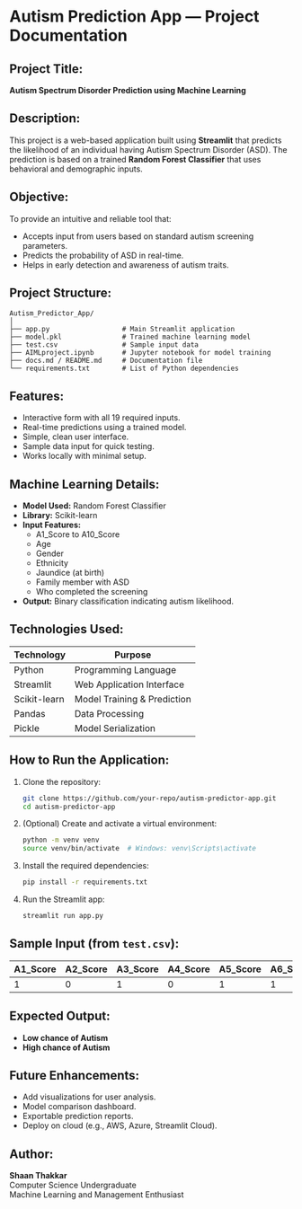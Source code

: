 
# Autism Prediction App — Project Documentation

## Project Title:
**Autism Spectrum Disorder Prediction using Machine Learning**

## Description:
This project is a web-based application built using **Streamlit** that predicts the likelihood of an individual having Autism Spectrum Disorder (ASD). The prediction is based on a trained **Random Forest Classifier** that uses behavioral and demographic inputs.

## Objective:
To provide an intuitive and reliable tool that:
- Accepts input from users based on standard autism screening parameters.
- Predicts the probability of ASD in real-time.
- Helps in early detection and awareness of autism traits.

## Project Structure:
```
Autism_Predictor_App/
│
├── app.py                  # Main Streamlit application
├── model.pkl               # Trained machine learning model
├── test.csv                # Sample input data
├── AIMLproject.ipynb       # Jupyter notebook for model training
├── docs.md / README.md     # Documentation file
└── requirements.txt        # List of Python dependencies
```

## Features:
- Interactive form with all 19 required inputs.
- Real-time predictions using a trained model.
- Simple, clean user interface.
- Sample data input for quick testing.
- Works locally with minimal setup.

## Machine Learning Details:
- **Model Used:** Random Forest Classifier
- **Library:** Scikit-learn
- **Input Features:**
  - A1_Score to A10_Score
  - Age
  - Gender
  - Ethnicity
  - Jaundice (at birth)
  - Family member with ASD
  - Who completed the screening
- **Output:** Binary classification indicating autism likelihood.

## Technologies Used:

| Technology      | Purpose                            |
|----------------|------------------------------------|
| Python          | Programming Language               |
| Streamlit       | Web Application Interface          |
| Scikit-learn    | Model Training & Prediction        |
| Pandas          | Data Processing                    |
| Pickle          | Model Serialization                |

## How to Run the Application:

1. Clone the repository:
   ```bash
   git clone https://github.com/your-repo/autism-predictor-app.git
   cd autism-predictor-app
   ```

2. (Optional) Create and activate a virtual environment:
   ```bash
   python -m venv venv
   source venv/bin/activate  # Windows: venv\Scripts\activate
   ```

3. Install the required dependencies:
   ```bash
   pip install -r requirements.txt
   ```

4. Run the Streamlit app:
   ```bash
   streamlit run app.py
   ```

## Sample Input (from `test.csv`):

| A1_Score | A2_Score | A3_Score | A4_Score | A5_Score | A6_Score | A7_Score | A8_Score | A9_Score | A10_Score | Age | Gender | Ethnicity | Jaundice | Family_mem_with_ASD | Who_completed_the_test |
|----------|----------|----------|----------|----------|----------|----------|----------|----------|-----------|-----|--------|-----------|----------|----------------------|--------------------------|
| 1        | 0        | 1        | 0        | 1        | 1        | 0        | 1        | 0        | 1         | 22  | Male   | White     | No       | Yes                  | Parent                   |

## Expected Output:
- **Low chance of Autism**
- **High chance of Autism**

## Future Enhancements:
- Add visualizations for user analysis.
- Model comparison dashboard.
- Exportable prediction reports.
- Deploy on cloud (e.g., AWS, Azure, Streamlit Cloud).

## Author:
**Shaan Thakkar**  
Computer Science Undergraduate  
Machine Learning and Management Enthusiast
